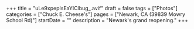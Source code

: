+++
title = "uLe9xpepIsEaYIClbug_.avif"
draft = false
tags = ["Photos"]
categories = ["Chuck E. Cheese's"]
pages = ["Newark, CA (39839 Mowry School Rd)"]
startDate = ""
description = "Newark's grand reopening."
+++
